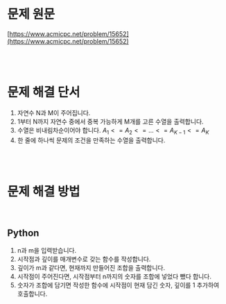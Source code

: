 # 문제 원문

[https://www.acmicpc.net/problem/15652](https://www.acmicpc.net/problem/15652)

<br><br>

# 문제 해결 단서

1. 자연수 N과 M이 주어집니다.
2. 1부터 N까지 자연수 중에서 중복 가능하게 M개를 고른 수열을 출력합니다.
3. 수열은 비내림차순이어야 합니다. $A_1 <= A_2 <= ... <= A_{K-1} <= A_K$
4. 한 줄에 하나씩 문제의 조건을 만족하는 수열을 출력합니다.

<br><br>

# 문제 해결 방법

<br>

## Python

1. n과 m을 입력받습니다.
2. 시작점과 깊이를 매개변수로 갖는 함수를 작성합니다.
3. 깊이가 m과 같다면, 현재까지 만들어진 조합을 출력합니다.
4. 시작점이 주어진다면, 시작점부터 n까지의 숫자를 조합에 넣었다 뺐다 합니다.
5. 숫자가 조합에 담기면 작성한 함수에 시작점이 현재 담긴 숫자, 깊이를 1 추가하여 호출합니다.

